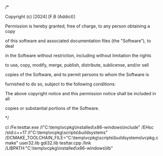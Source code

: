 /*

Copyright (c) [2024] [F.B (Addict)]



Permission is hereby granted, free of charge, to any person obtaining a copy

of this software and associated documentation files (the "Software"), to deal

in the Software without restriction, including without limitation the rights

to use, copy, modify, merge, publish, distribute, sublicense, and/or sell

copies of the Software, and to permit persons to whom the Software is

furnished to do so, subject to the following conditions:



The above copyright notice and this permission notice shall be included in all

copies or substantial portions of the Software.

*/ 

cl /Fe:testtar.exe /I"C:\temp\vcpkg\installed\x86-windows\include" /EHsc /std:c++17 /I"C:\temp\vcpkg\scripts\buildsystems" /DCMAKE_TOOLCHAIN_FILE="C:\temp\vcpkg\scripts\buildsystems\vcpkg.cmake" user32.lib gdi32.lib testtar.cpp /link /LIBPATH:"C:\temp\vcpkg\installed\x86-windows\lib"
